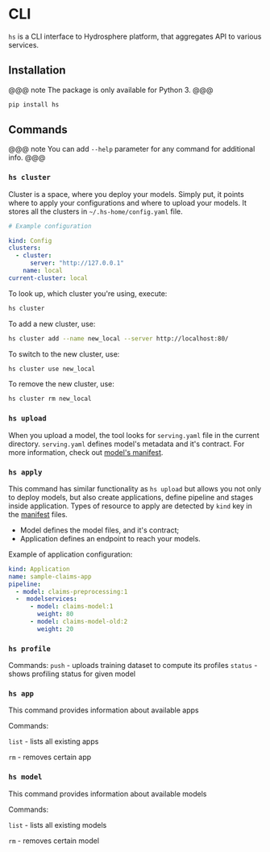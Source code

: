 # CLI

`hs` is a CLI interface to Hydrosphere platform, that aggregates API 
to various services.

## Installation

@@@ note
The package is only available for Python 3.
@@@

```sh
pip install hs
```

## Commands

@@@ note
You can add `--help` parameter for any command for additional info.
@@@

### `hs cluster`

Cluster is a space, where you deploy your models. Simply put, it points 
where to apply your configurations and where to upload your models. It 
stores all the clusters in `~/.hs-home/config.yaml` file.

```yaml
# Example configuration

kind: Config
clusters:
  - cluster: 
      server: "http://127.0.0.1"
    name: local
current-cluster: local
```

To look up, which cluster you're using, execute:

```sh
hs cluster
``` 

To add a new cluster, use:

```sh
hs cluster add --name new_local --server http://localhost:80/
```

To switch to the new cluster, use:

```sh
hs cluster use new_local
```

To remove the new cluster, use:

```sh
hs cluster rm new_local
```

### `hs upload`

When you upload a model, the tool looks for `serving.yaml` file in the 
current directory. `serving.yaml` defines model's metadata and it's 
contract. For more information, check out 
[model's manifest](../reference/manifests.html#kind-model).

### `hs apply` 

This command has similar functionality as `hs upload` but allows you not 
only to deploy models, but also create applications, define pipeline and 
stages inside application. Types of resource to apply are detected by 
`kind` key in the  [manifest](../reference/manifests.html) files.

- Model defines the model files, and it's contract;
- Application defines an endpoint to reach your models. 

Example of application configuration:

```yaml
kind: Application
name: sample-claims-app
pipeline:
  - model: claims-preprocessing:1
  -  modelservices:
      - model: claims-model:1
        weight: 80
      - model: claims-model-old:2
        weight: 20
```

### `hs profile`

Commands: 
`push` - uploads training dataset to compute its profiles
`status` - shows profiling status for given model

### `hs app `

This command provides information about available apps

Commands:

`list` - lists all existing apps

`rm` - removes certain app


### `hs model`

This command provides information about available models

Commands:

`list` - lists all existing models

`rm` - removes certain model
